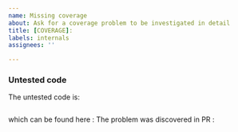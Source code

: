 ```yaml
---
name: Missing coverage
about: Ask for a coverage problem to be investigated in detail
title: [COVERAGE]:
labels: internals
assignees: ''

---
```


### Untested code

The untested code is:
```python
```

which can be found here : 
The problem was discovered in PR : 
